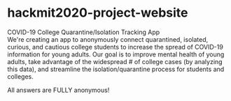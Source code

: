 # hackmit2020-project-website
COVID-19 College Quarantine/Isolation Tracking App
<br>
We're creating an app to anonymously connect quarantined, isolated, curious, and cautious college students to increase the spread of COVID-19 information for young adults. Our goal is to improve mental health of young adults, take advantage of the widespread # of college cases (by analyzing this data), and streamline the isolation/quarantine process for students and colleges.

All answers are FULLY anonymous!
